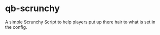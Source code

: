 # qb-scrunchy
A simple Scrunchy Script to help players put  up there hair to what is set in the config.
